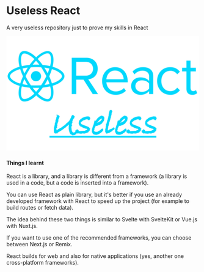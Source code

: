 # Useless React

A very useless repository just to prove my skills in React

![Useless React logo](./useless-react.jpg)

#### Things I learnt

React is a library, and a library is different from a framework (a library is used in a code, but a code is inserted into a framework).

You can use React as plain library, but it's better if you use an already developed framework with React to speed up the project (for example to build routes or fetch data).

The idea behind these two things is similar to Svelte with SvelteKit or Vue.js with Nuxt.js.

If you want to use one of the recommended frameworks, you can choose between Next.js or Remix.

React builds for web and also for native applications (yes, another one cross-platform frameworks).

 
